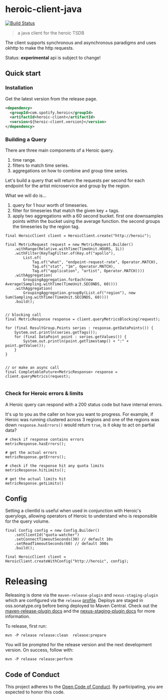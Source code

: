 # heroic-client-java
[![Build Status](https://github.com/spotify/heroic-client-java/workflows/JavaCI/badge.svg)](https://github.com/spotify/heroic-client-java/actions?query=workflow%3AJavaCI)

> a java client for the heroic TSDB

The client supports synchronous and asynchronous paradigms and uses okhttp to make the http requests.

Status: **experimental** api is subject to change!

## Quick start


### Installation

Get the latest version from the release page.
```xml
<dependency>
  <groupId>com.spotify.heroic</groupId>
  <artifactId>heroic-client</artifactId>
  <version>${heroic-client.version}</version>
</dependency>
```


### Building a Query

There are three main components of a Heroic query.

1. time range.
1. filters to match time series.
1. aggregations on how to combine and group time series.


Let's build a query that will return the requests per second for each endpoint for the artist microservice and group by the region. 

What we will do is...

1. query for 1 hour worth of timeseries.
1. filter for timeseries that match the given key + tags.
1. apply two aggregations with a 60 second bucket. first one downsamples points within the bucket using the average function. the second groups the timeseries by the region tag.


```
final HeroicClient client = HeroicClient.create("http://heroic");

final MetricRequest request = new MetricRequest.Builder()
    .withRange(Relative.withTime(TimeUnit.HOURS, 1L))
    .withFilter(KeyTagFilter.of(Key.of("apollo"),
        List.of(
            Tag.of("what", "endpoint-request-rate", Operator.MATCH),
            Tag.of("stat", "1m", Operator.MATCH),
            Tag.of("application", "artist", Operator.MATCH))))
    .withAggregation(
        GroupingAggregation.forEach(new Average(Sampling.withTime(TimeUnit.SECONDS, 60))))
    .withAggregation(
        GroupingAggregation.groupBy(List.of("region"), new Sum(Sampling.withTime(TimeUnit.SECONDS, 60))))
    .build();


// blocking call
final MetricResponse response = client.queryMetricsBlocking(request);

for (final ResultGroup.Points series : response.getDataPoints()) {
    System.out.println(series.getTags());
    for (final DataPoint point : series.getValues()) {
        System.out.println(point.getTimestamp() + ":" + point.getValue());
    }
}


// or make an async call
final CompletableFuture<MetricResponse> response = client.queryMetrics(request);


```

### Check for Heroic errors & limits

A Heroic query can respond with a 200 status code but have internal errors.

It's up to you as the caller on how you want to progress. For example, if Heroic was running clustered across 3 regions and one of the regions was down `response.hasErrors()` would return `true`, is it okay to act on partial data? 


```
# check if response contains errors
metricResponse.hasErrors();
    
# get the actual errors
metricResponse.getErrors();
    
# check if the response hit any quota limits
metricResponse.hitLimits();
    
# get the actual limits hit
metricResponse.getLimits()
```


## Config

Setting a clientId is useful when used in conjunction with Heroic's querylogs, allowing operators of Heroic to understand who is responsible for the query volume.

```
final Config config = new Config.Builder()
    .setClientId("quota-watcher") 
    .setConnectTimeoutSeconds(30) // default 10s
    .setReadTimeoutSeconds(60) // default 300s
    .build();

final HeroicClient client = HeroicClient.createWithConfig("http://heroic", config);

```

# Releasing

Releasing is done via the `maven-release-plugin` and `nexus-staging-plugin` which are configured via the
`release` [profile](https://github.com/spotify/semantic-metrics/blob/master/pom.xml#L140). Deploys are staged in oss.sonatype.org before being deployed to Maven Central. Check out the [maven-release-plugin docs](http://maven.apache.org/maven-release/maven-release-plugin/) and the [nexus-staging-plugin docs](https://help.sonatype.com/repomanager2) for more information. 

To release, first run: 

`mvn -P release release:clean  release:prepare`

You will be prompted for the release version and the next development version. On success, follow with:

`mvn -P release release:perform`


## Code of Conduct

This project adheres to the [Open Code of Conduct][code-of-conduct]. By 
participating, you are expected to honor this code.


[code-of-conduct]: https://github.com/spotify/code-of-conduct/blob/master/code-of-conduct.md
